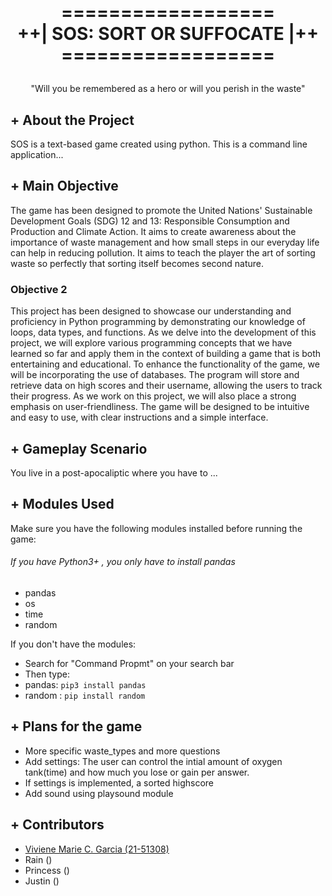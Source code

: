 <h1>
<p align="center">
  <br>     ==================
  <br>++| SOS: SORT OR SUFFOCATE |++
  <br>   ==================
</h1>
  <p align="center">
    "Will you be remembered as a hero or will you perish in the waste"
    <br />
    </p>
</p>



## + About the Project
SOS is a text-based game created using python. This is a command line application...

## + Main Objective
The game has been designed to promote the United Nations' Sustainable Development Goals (SDG) 12 and 13: Responsible Consumption and Production and Climate Action. It aims to create awareness about the importance of waste management and how small steps in our everyday life can help in reducing pollution. It aims to teach the player the art of sorting waste so perfectly that sorting itself becomes second nature. 

### Objective 2
This project has been designed to showcase our understanding and proficiency in Python programming by demonstrating our knowledge of loops, data types, and functions. As we delve into the development of this project, we will explore various programming concepts that we have learned so far and apply them in the context of building a  game that is both entertaining and educational. To enhance the functionality of the game, we will be incorporating the use of databases. The program will store and retrieve data on high scores and their username, allowing the users to track their progress. As we work on this project, we will also place a strong emphasis on user-friendliness. The game will be designed to be intuitive and easy to use, with clear instructions and a simple interface. 



## + Gameplay Scenario
You live in a post-apocaliptic where you have to ...

## + Modules Used
Make sure you have the following modules installed before running the game:
###### If you have Python3+ , you only have to install pandas

- pandas
- os 
- time
- random

If you don't have the modules: 
- Search for "Command Propmt" on your search bar
- Then type: 
- pandas: ```pip3 install pandas``` 
- random : ```pip install random``` 



## + Plans for the game
- More specific waste_types and more questions 
- Add settings: The user can control the intial amount of oxygen tank(time) and how much you lose or gain per answer. 
- If settings is implemented, a sorted highscore
- Add sound using playsound module


## + Contributors 
- [Viviene Marie C. Garcia (21-51308)](https://github.com/VivieneGarcia)
- Rain ()
- Princess ()
- Justin ()

